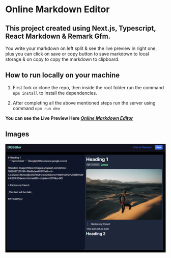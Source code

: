 # Online Markdown Editor 

## This project created using Next.js, Typescript, React Markdown & Remark Gfm.

You write your markdown on left split & see the live preview in right one, plus you can click on save or copy button to save markdown to local storage & on copy to copy the markdown to clipboard. 

## How to run locally on your machine

1. First fork or clone the repo, then inside the root folder run the command `npm install` to install the dependencies.

2. After completing all the above mentioned steps run the server using command `npm run dev`


**You can see the Live Preview Here _[Online Markdown Editor](https://online-markdown-editor-next-js-ts.vercel.app/)_**


## Images

![Main Page](/public/mainPage.png)